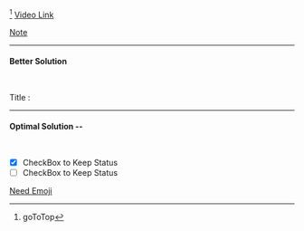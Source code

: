 [^goToTop]
[Video Link](https://www.youtube.com/watch?v=excAOvwF_Wk)


[Note]()



>  

---


#### Better Solution  

```


```

Title
: 
 
> 
 
---

#### Optimal Solution --

```


```


- [x] CheckBox to Keep Status 
- [ ] CheckBox to Keep Status 

[^goToTop]: goToTop

[Need Emoji](https://dev.to/nikolab/complete-list-of-github-markdown-emoji-markup-5aia)
